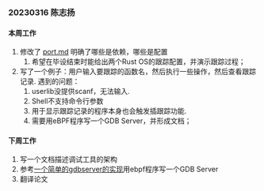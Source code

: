 ### 20230316 陈志扬

#### 本周工作

1. 修改了 [port.md](https://github.com/chenzhiy2001/code-debug/blob/master/docs/port.md) 明确了哪些是依赖，哪些是配置
   1. 希望在毕设结束时能给出两个Rust OS的跟踪配置，并演示跟踪过程；
2. 写了一个例子：用户输入要跟踪的函数名，然后执行一些操作，然后查看跟踪记录. 遇到的问题：
   1. userlib没提供scanf，无法输入.
   2. Shell不支持命令行参数
   3. 用于显示跟踪记录的程序本身也会触发插跟踪功能.
   4. 需要用eBPF程序写一个GDB Server，并形成文档；

#### 下周工作

1. 写一个文档描述调试工具的架构
2. 参考[一个简单的gdbserver的实现](https://github.com/bet4it/gdbserver/blob/master/gdbserver.c)用ebpf程序写一个GDB Server
3. 翻译论文